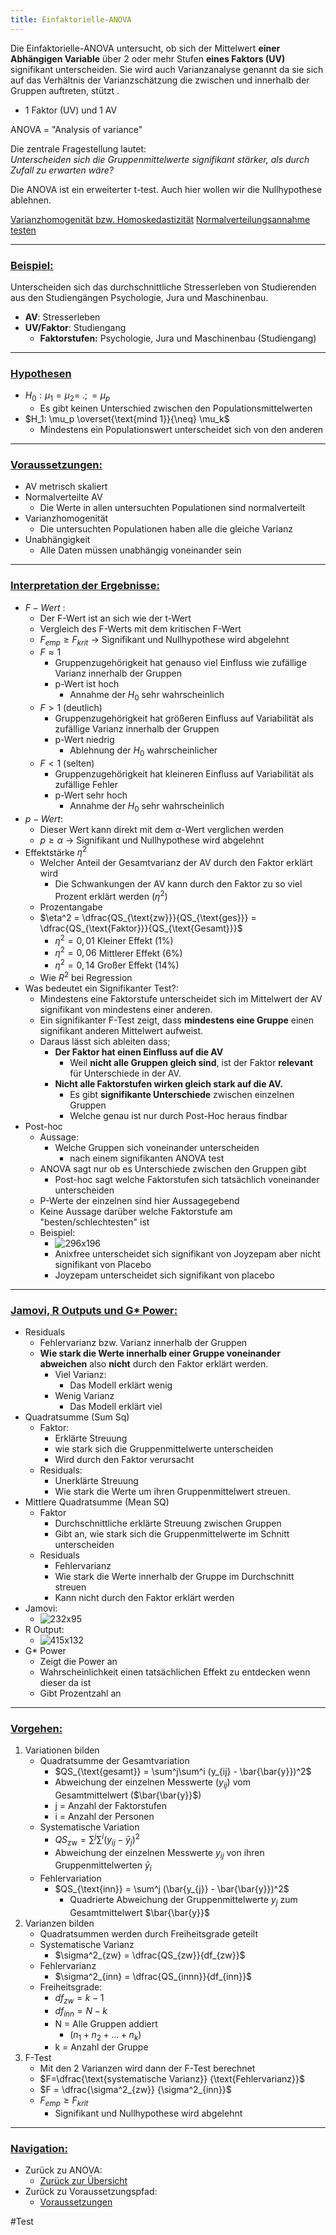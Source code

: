 ```yaml
---
title: Einfaktorielle-ANOVA
---
```


Die Einfaktorielle-ANOVA untersucht, ob sich der Mittelwert **einer Abhängigen Variable** über 2 oder mehr Stufen **eines Faktors (UV)** signifikant unterscheiden. Sie wird auch Varianzanalyse genannt da sie sich auf das Verhältnis der Varianzschätzung die zwischen und innerhalb der Gruppen auftreten, stützt .

* 1 Faktor (UV) und 1 AV

ANOVA = "Analysis of variance"

Die zentrale Fragestellung lautet:  
*Unterscheiden sich die Gruppenmittelwerte signifikant stärker, als durch Zufall zu erwarten wäre?*

Die ANOVA ist ein erweiterter t-test. Auch hier wollen wir die Nullhypothese ablehnen.

[Varianzhomogenität bzw. Homoskedastizität](/varianzhomogenitaet-bzw-homoskedastizitaet)
[Normalverteilungsannahme testen](/normalverteilungsannahme-testen)

---

### <u>Beispiel:</u>

Unterscheiden sich das durchschnittliche Stresserleben von Studierenden aus den Studiengängen Psychologie, Jura und Maschinenbau.

* **AV**: Stresserleben
* **UV/Faktor**: Studiengang
  * **Faktorstufen:** Psychologie, Jura und Maschinenbau (Studiengang)

---

### <u>Hypothesen</u>

* $H_0: \mu_1 = \mu_2 = \; .; = \mu_p$
  * Es gibt keinen Unterschied zwischen den Populationsmittelwerten
* $H_1: \mu_p \overset{\text{mind 1}}{\neq}  \mu_k$
  * Mindestens ein Populationswert unterscheidet sich von den anderen

---

### <u>Voraussetzungen:</u>

* AV metrisch skaliert
* Normalverteilte AV
  * Die Werte in allen untersuchten Populationen sind normalverteilt
* Varianzhomogenität
  * Die untersuchten Populationen haben alle die gleiche Varianz
* Unabhängigkeit
  * Alle Daten müssen unabhängig voneinander sein

---

### <u>Interpretation der Ergebnisse:</u>

* $F-Wert$ :
  * Der F-Wert ist an sich wie der t-Wert
  * Vergleich des F-Werts mit dem kritischen F-Wert
  * $F_{emp}\ge F_{krit}$
    → Signifikant und Nullhypothese wird abgelehnt
  * $F\approx 1$
    * Gruppenzugehörigkeit hat genauso viel Einfluss wie zufällige Varianz innerhalb der Gruppen
    * p-Wert ist hoch
      * Annahme der $H_0$ sehr wahrscheinlich
  * $F>1$ (deutlich)
    * Gruppenzugehörigkeit hat größeren Einfluss auf Variabilität als zufällige Varianz innerhalb der Gruppen
    * p-Wert niedrig
      * Ablehnung der $H_0$ wahrscheinlicher
  * $F<1$ (selten)
    * Gruppenzugehörigkeit hat kleineren Einfluss auf Variabilität als zufällige Fehler
    * p-Wert sehr hoch
      * Annahme der $H_0$ sehr wahrscheinlich
* $p-Wert$:
  * Dieser Wert kann direkt mit dem $\alpha$-Wert verglichen werden
  * $p \ge \alpha$
    → Signifikant und Nullhypothese wird abgelehnt
* Effektstärke $\eta^2$
  * Welcher Anteil der Gesamtvarianz der AV durch den Faktor erklärt wird
    * Die Schwankungen der AV kann durch den Faktor zu so viel Prozent erklärt werden ($\eta^2$)
  * Prozentangabe
  * $\eta^2 = \dfrac{QS_{\text{zw}}}{QS_{\text{ges}}} = \dfrac{QS_{\text{Faktor}}}{QS_{\text{Gesamt}}}$
    * $\eta^2=0,01$ Kleiner Effekt (1%)
    * $\eta^2=0,06$ Mittlerer Effekt (6%)
    * $\eta^2=0,14$ Großer Effekt (14%)
  * Wie $R^2$ bei Regression
* Was bedeutet ein Signifikanter Test?:
  * Mindestens eine Faktorstufe unterscheidet sich im Mittelwert der AV signifikant von mindestens einer anderen.
  * Ein signifikanter F-Test zeigt, dass **mindestens eine Gruppe** einen signifikant anderen Mittelwert aufweist.
  * Daraus lässt sich ableiten dass;
    * **Der Faktor hat einen Einfluss auf die AV**
      * Weil **nicht alle Gruppen gleich sind**, ist der Faktor **relevant** für Unterschiede in der AV.
    * **Nicht alle Faktorstufen wirken gleich stark auf die AV.**
      * Es gibt **signifikante Unterschiede** zwischen einzelnen Gruppen
      * Welche genau ist nur durch Post-Hoc heraus findbar
* Post-hoc
  * Aussage:
    * Welche Gruppen sich voneinander unterscheiden
      * nach einem signifikanten ANOVA test
  * ANOVA sagt nur ob es Unterschiede zwischen den Gruppen gibt
    * Post-hoc sagt welche Faktorstufen sich tatsächlich voneinander unterscheiden
  * P-Werte der einzelnen sind hier Aussagegebend
  * Keine Aussage darüber welche Faktorstufe am "besten/schlechtesten" ist
  * Beispiel:
    * ![296x196](/assets/posthoctest.png
  )
    * Anixfree unterscheidet sich signifikant von Joyzepam aber nicht signifikant von Placebo
    * Joyzepam unterscheidet sich signifikant von placebo

---

### <u>Jamovi, R Outputs und G\* Power:</u>

* Residuals
  * Fehlervarianz bzw. Varianz innerhalb der Gruppen
  * **Wie stark die Werte innerhalb einer Gruppe voneinander abweichen** also **nicht** durch den Faktor erklärt werden.
    * Viel Varianz:
      * Das Modell erklärt wenig
    * Wenig Varianz
      * Das Modell erklärt viel
* Quadratsumme (Sum Sq)
  * Faktor:
    * Erklärte Streuung
    * wie stark sich die Gruppenmittelwerte unterscheiden
    * Wird durch den Faktor verursacht
  * Residuals:
    * Unerklärte Streuung
    * Wie stark die Werte um ihren Gruppenmittelwert streuen.
* Mittlere Quadratsumme (Mean SQ)
  * Faktor
    * Durchschnittliche erklärte Streuung zwischen Gruppen
    * Gibt an, wie stark sich die Gruppenmittelwerte im Schnitt unterscheiden
  * Residuals
    * Fehlervarianz
    * Wie stark die Werte innerhalb der Gruppe im Durchschnitt streuen
    * Kann nicht durch den Faktor erklärt werden
* Jamovi:
  * ![232x95](/assets/eanjamovi.png)
* R Output:
  * ![415x132](/assets/eanrout.png)
* G\* Power
  * Zeigt die Power an
  * Wahrscheinlichkeit einen tatsächlichen Effekt zu entdecken wenn dieser da ist
  * Gibt Prozentzahl an

---

### <u>Vorgehen:</u>

1. Variationen bilden
   * Quadratsumme der Gesamtvariation
     * $QS_{\text{gesamt}} = \sum^j\sum^i (y_{ij} - \bar{\bar{y}})^2$
     * Abweichung der einzelnen Messwerte ($y_{ij}$) vom Gesamtmittelwert ($\bar{\bar{y}}$)
     * j = Anzahl der Faktorstufen
     * i = Anzahl der Personen
   * Systematische Variation
     * $QS_{\text{zw}} = \sum^j\sum^i (y_{ij} - \bar{y}_j)^2$
     * Abweichung der einzelnen Messwerte $y_{ij}$ von ihren Gruppenmittelwerten $\bar{y}_i$
   * Fehlervariation
     * $QS_{\text{inn}} = \sum^j (\bar{y_{j}} - \bar{\bar{y}})^2$
       * Quadrierte Abweichung der Gruppenmittelwerte $y_{j}$ zum Gesamtmittelwert $\bar{\bar{y}}$
1. Varianzen bilden
   * Quadratsummen werden durch Freiheitsgrade geteilt
   * Systematische Varianz
     * $\sigma^2_{zw} = \dfrac{QS_{zw}}{df_{zw}}$
   * Fehlervarianz
     * $\sigma^2_{inn} = \dfrac{QS_{innn}}{df_{inn}}$
   * Freiheitsgrade:
     * $df_{zw} = k-1$
     * $df_{inn} = N-k$
     * N = Alle Gruppen addiert
       * ($n_1+n_2 + ... + n_k)$
     * k = Anzahl der Gruppe
1. F-Test
   * Mit den 2 Varianzen wird dann der F-Test berechnet
   * $F=\dfrac{\text{systematische Varianz}} {\text{Fehlervarianz}}$
   * $F = \dfrac{\sigma^2_{zw}} {\sigma^2_{inn}}$
   * $F_{emp}\ge F_{krit}$
     * Signifikant und Nullhypothese wird abgelehnt

---

### <u>Navigation:</u>

* Zurück zu ANOVA:
  * [Zurück zur Übersicht](/anova)
* Zurück zu Voraussetzungspfad:
  * [Voraussetzungen](/faktoren-anzahl)

\#Test
